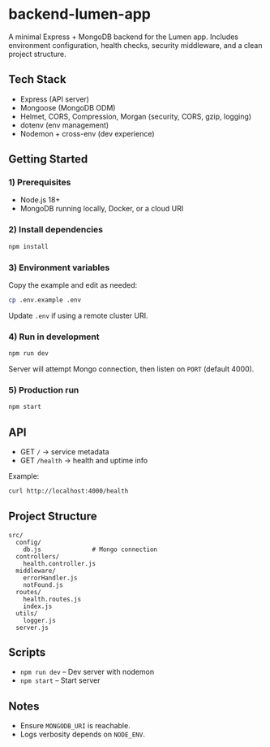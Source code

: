 # backend-lumen-app

A minimal Express + MongoDB backend for the Lumen app. Includes environment configuration, health checks, security middleware, and a clean project structure.

## Tech Stack
- Express (API server)
- Mongoose (MongoDB ODM)
- Helmet, CORS, Compression, Morgan (security, CORS, gzip, logging)
- dotenv (env management)
- Nodemon + cross-env (dev experience)

## Getting Started

### 1) Prerequisites
- Node.js 18+
- MongoDB running locally, Docker, or a cloud URI

### 2) Install dependencies
```bash
npm install
```

### 3) Environment variables
Copy the example and edit as needed:
```bash
cp .env.example .env
```
Update `.env` if using a remote cluster URI.

### 4) Run in development
```bash
npm run dev
```
Server will attempt Mongo connection, then listen on `PORT` (default 4000).

### 5) Production run
```bash
npm start
```

## API

- GET `/` → service metadata
- GET `/health` → health and uptime info

Example:
```bash
curl http://localhost:4000/health
```

## Project Structure
```
src/
  config/
    db.js              # Mongo connection
  controllers/
    health.controller.js
  middleware/
    errorHandler.js
    notFound.js
  routes/
    health.routes.js
    index.js
  utils/
    logger.js
  server.js
```

## Scripts
- `npm run dev` – Dev server with nodemon
- `npm start` – Start server

## Notes
- Ensure `MONGODB_URI` is reachable.
- Logs verbosity depends on `NODE_ENV`.
